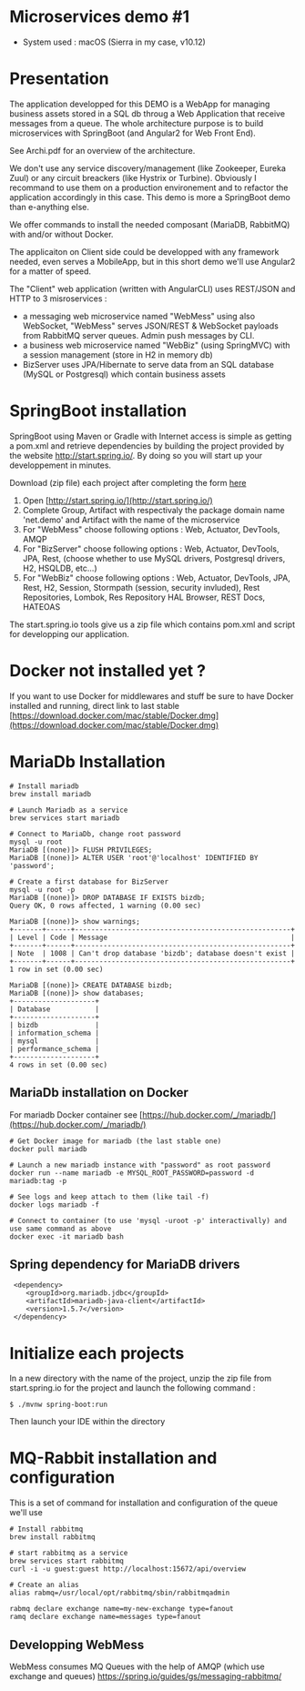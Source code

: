 Microservices demo #1
=====================
* System used : macOS (Sierra in my case, v10.12)

# Presentation

The application developped for this DEMO is a WebApp for managing business assets stored in a SQL db throug a Web Application that receive messages from a queue. The whole architecture purpose is to build microservices with SpringBoot (and Angular2 for Web Front End).

See Archi.pdf for an overview of the architecture.

We don't use any service discovery/management (like Zookeeper, Eureka Zuul) or any circuit breackers (like Hystrix or Turbine). Obviously I recommand to use them on a production environement and to refactor the application accordingly in this case. This demo is more a SpringBoot demo than e-anything else.

We offer commands to install the needed composant (MariaDB, RabbitMQ) with and/or without Docker.

The applicaiton on Client side could be developped with any framework needed, even serves a MobileApp, but in this short demo we'll use Angular2 for a matter of speed.

The "Client" web application (written with AngularCLI) uses REST/JSON and HTTP to 3 misroservices : 
- a messaging web microservice named "WebMess" using also WebSocket,
"WebMess" serves JSON/REST & WebSocket payloads from RabbitMQ server queues. Admin push messages by CLI.
- a business web microservice named "WebBiz" (using SpringMVC) with a session management (store in H2 in memory db)
- BizServer uses JPA/Hibernate to serve data from an SQL database (MySQL or Postgresql) which contain business assets

# SpringBoot installation

SpringBoot using Maven or Gradle with Internet access is simple as getting a pom.xml and retrieve dependencies by building the project provided by the website 
http://start.spring.io/.
By doing so you will start up your developpement in minutes.

Download (zip file) each project after completing the form [here](http://start.spring.io/)
1. Open [http://start.spring.io/](http://start.spring.io/)
2. Complete Group, Artifact with respectivaly the package domain name 'net.demo' and Artifact with the name of the microservice
3. For "WebMess" choose following options : Web, Actuator, DevTools, AMQP
4. For "BizServer" choose following options : Web, Actuator, DevTools, JPA, Rest, (choose whether to use MySQL drivers, Postgresql drivers, H2, HSQLDB, etc...)
5. For "WebBiz" choose following options : Web, Actuator, DevTools, JPA, Rest, H2, Session, Stormpath (session, security invluded), Rest Repositories, Lombok, Res Repository HAL Browser, REST Docs, HATEOAS

The start.spring.io tools give us a zip file which contains pom.xml and script for developping our application.

# Docker not installed yet ?

If you want to use Docker for middlewares and stuff be sure to have Docker installed and running, direct link to last stable [https://download.docker.com/mac/stable/Docker.dmg](https://download.docker.com/mac/stable/Docker.dmg)

# MariaDb Installation

``` 
# Install mariadb
brew install mariadb

# Launch Mariadb as a service
brew services start mariadb

# Connect to MariaDb, change root password
mysql -u root
MariaDB [(none)]> FLUSH PRIVILEGES;
MariaDB [(none)]> ALTER USER 'root'@'localhost' IDENTIFIED BY 'password';

# Create a first database for BizServer
mysql -u root -p
MariaDB [(none)]> DROP DATABASE IF EXISTS bizdb;
Query OK, 0 rows affected, 1 warning (0.00 sec)

MariaDB [(none)]> show warnings;
+-------+------+-----------------------------------------------------+
| Level | Code | Message                                             |
+-------+------+-----------------------------------------------------+
| Note  | 1008 | Can't drop database 'bizdb'; database doesn't exist |
+-------+------+-----------------------------------------------------+
1 row in set (0.00 sec)

MariaDB [(none)]> CREATE DATABASE bizdb;
MariaDB [(none)]> show databases;
+--------------------+
| Database           |
+--------------------+
| bizdb              |
| information_schema |
| mysql              |
| performance_schema |
+--------------------+
4 rows in set (0.00 sec)

``` 

## MariaDb installation on Docker 

For mariadb Docker container see [https://hub.docker.com/_/mariadb/](https://hub.docker.com/_/mariadb/)

```
# Get Docker image for mariadb (the last stable one)
docker pull mariadb

# Launch a new mariadb instance with "password" as root password
docker run --name mariadb -e MYSQL_ROOT_PASSWORD=password -d mariadb:tag -p

# See logs and keep attach to them (like tail -f)
docker logs mariadb -f

# Connect to container (to use 'mysql -uroot -p' interactivally) and use same command as above
docker exec -it mariadb bash

```

## Spring dependency for MariaDB drivers

```
 <dependency>
    <groupId>org.mariadb.jdbc</groupId>
    <artifactId>mariadb-java-client</artifactId>
    <version>1.5.7</version>
 </dependency>
```

# Initialize each projects

In a new directory with the name of the project, unzip the zip file from start.spring.io for the project and launch the following command :

```
$ ./mvnw spring-boot:run
```

Then launch your IDE within the directory

# MQ-Rabbit installation and configuration

This is a set of command for installation and configuration of the queue we'll use 
```
# Install rabbitmq
brew install rabbitmq

# start rabbitmq as a service
brew services start rabbitmq
curl -i -u guest:guest http://localhost:15672/api/overview

# Create an alias
alias rabmq=/usr/local/opt/rabbitmq/sbin/rabbitmqadmin

rabmq declare exchange name=my-new-exchange type=fanout
ramq declare exchange name=messages type=fanout
```

## Developping WebMess

WebMess consumes MQ Queues with the help of AMQP (which use exchange and queues)
https://spring.io/guides/gs/messaging-rabbitmq/
